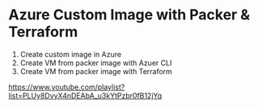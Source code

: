 # Azure Custom Image with Packer & Terraform

1. Create custom image in Azure 
2. Create VM from packer image with Azuer CLI
3. Create VM from packer image with Terraform

https://www.youtube.com/playlist?list=PLUy8DvyX4nDEAbA_u3kYtPzbr0fB12jYq
